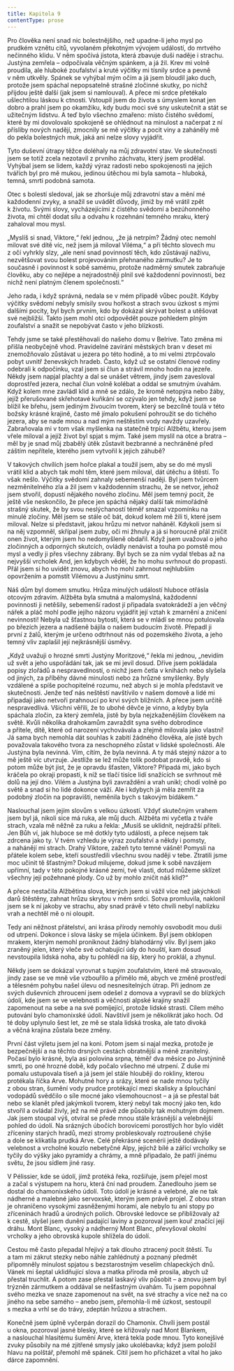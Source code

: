 ```yaml
---
title: Kapitola 9
contentType: prose
---
```


<section>

Pro člověka není snad nic bolestnějšího, než upadne-li jeho mysl po prudkém vznětu citů, vyvolaném překotným vývojem událostí, do mrtvého nečinného klidu. V něm spočívá jistota, která zbavuje duši naděje i strachu. Justýna zemřela – odpočívala věčným spánkem, a já žil. Krev mi volně proudila, ale hluboké zoufalství a kruté výčitky mi tísnily srdce a pevně v něm utkvěly. Spánek se vyhýbal mým očím a já jsem bloudil jako duch, protože jsem spáchal nepopsatelně strašné zločinné skutky, po nichž přijdou ještě další (jak jsem si namlouval). A přece mi srdce přetékalo ušlechtilou láskou k ctnosti. Vstoupil jsem do života s úmyslem konat jen dobro a prahl jsem po okamžiku, kdy budu moci své sny uskutečnit a stát se užitečným lidstvu. A teď bylo všechno zmařeno: místo čistého svědomí, které by mi dovolovalo spokojeně se ohlédnout na minulost a načerpat z ní přísliby nových nadějí, zmocnily se mě výčitky a pocit viny a zaháněly mě do pekla bolestných muk, jaká ani nelze slovy vyjádřit.

Tyto duševní útrapy těžce doléhaly na můj zdravotní stav. Ve skutečnosti jsem se totiž zcela nezotavil z prvního záchvatu, který jsem prodělal. Vyhýbal jsem se lidem, každý výraz radosti nebo spokojenosti na jejich tvářích byl pro mě mukou, jedinou útěchou mi byla samota – hluboká, temná, smrti podobná samota.

Otec s bolestí sledoval, jak se zhoršuje můj zdravotní stav a mění mé každodenní zvyky, a snažil se uvádět důvody, jimiž by mě vrátil zpět k životu. Svými slovy, vycházejícími z čistého svědomí a bezúhonného života, mi chtěl dodat sílu a odvahu k rozehnání temného mraku, který zahaloval mou mysl.

„Myslíš si snad, Viktore,“ řekl jednou, „že já netrpím? Žádný otec nemohl milovat své dítě víc, než jsem já miloval Viléma,“ a při těchto slovech mu z očí vyhrkly slzy, „ale není snad povinností těch, kdo zůstávají naživu, nezvětšovat svou bolest projevováním přehnaného zármutku? Je to současně i povinnost k sobě samému, protože nadměrný smutek zabraňuje člověku, aby co nejlépe a nejradostněji plnil své každodenní povinnosti, bez nichž není platným členem společnosti.“

Jeho rada, i když správná, nedala se v mém případě vůbec použít. Kdyby výčitky svědomí nebyly smísily svou hořkost a strach svou úzkost s mými dalšími pocity, byl bych prvním, kdo by dokázal skrývat bolest a utěšovat své nejbližší. Takto jsem mohl otci odpovědět pouze pohledem plným zoufalství a snažit se nepobývat často v jeho blízkosti.

Tehdy jsme se také přestěhovali do našeho domu v Belrive. Tato změna mi přišla neobyčejně vhod. Pravidelné zavírání městských bran v deset mi znemožňovalo zůstávat u jezera po této hodině, a to mi velmi ztrpčovalo pobyt uvnitř ženevských hradeb. Často, když už se ostatní členové rodiny odebrali k odpočinku, vzal jsem si člun a strávil mnoho hodin na jezeře. Někdy jsem napjal plachty a dal se unášet větrem, jindy jsem zavesloval doprostřed jezera, nechal člun volně kolébat a oddal se smutným úvahám. Když kolem mne zavládl klid a mně se zdálo, že kromě netopýra nebo žáby, jejíž přerušované skřehotavé kuňkání se ozývalo jen tehdy, když jsem se blížil ke břehu, jsem jediným živoucím tvorem, který se bezcílně toulá v této božsky krásné krajině, často mě jímalo pokušení pohroužit se do tichého jezera, aby se nade mnou a nad mým neštěstím vody navždy uzavřely. Zabraňovala mi v tom však myšlenka na statečně trpící Alžbětu, kterou jsem vřele miloval a jejíž život byl spjat s mým. Také jsem myslil na otce a bratra – měl by je snad můj zbabělý útěk zůstavit bezbranné a nechráněné před záštím nepřítele, kterého jsem vytvořil k jejich záhubě?

V takových chvílích jsem hořce plakal a toužil jsem, aby se do mé mysli vrátil klid a abych tak mohl těm, které jsem miloval, dát útěchu a štěstí. To však nešlo. Výčitky svědomí zahnaly sebemenší naději. Byl jsem tvůrcem nezměnitelného zla a žil jsem v každodenním strachu, že se netvor, jehož jsem stvořil, dopustí nějakého nového zločinu. Měl jsem temný pocit, že ještě vše neskončilo, že přece jen spáchá nějaký další tak mimořádně strašný skutek, že by svou neslýchaností téměř smazal vzpomínku na minulé zločiny. Měl jsem se stále oč bát, dokud kolem mě žili ti, které jsem miloval. Nelze si představit, jakou hrůzu mi netvor naháněl. Kdykoli jsem si na něj vzpomněl, skřípal jsem zuby, oči mi žhnuly a já si horoucně přál zničit onen život, kterým jsem ho nedomyšleně obdařil. Když jsem uvažoval o jeho zločinných a odporných skutcích, ovládly nenávist a touha po pomstě mou mysl a vedly ji přes všechny zábrany. Byl bych se za ním vydal třebas až na nejvyšší vrcholek And, jen kdybych věděl, že ho mohu svrhnout do propasti. Přál jsem si ho uvidět znovu, abych ho mohl zahrnout nejhlubším opovržením a pomstít Vilémovu a Justýninu smrt.

Náš dům byl domem smutku. Hrůza minulých událostí hluboce otřásla otcovým zdravím. Alžběta byla smutná a malomyslná, každodenní povinnosti ji netěšily, sebemenší radost jí připadala svatokrádeží a jen věčný nářek a pláč mohl podle jejího názoru vyjádřit její vztah k zmarnění a zničení nevinnosti! Nebyla už šťastnou bytostí, která se v mládí se mnou potulovala po březích jezera a nadšeně bájila o našem budoucím životě. Přepadl ji první z žalů, kterým je určeno odtrhnout nás od pozemského života, a jeho temný vliv zaplašil její nejkrásnější úsměvy.

„Když uvažuji o hrozné smrti Justýny Moritzové,“ řekla mi jednou, „nevidím už svět a jeho uspořádání tak, jak se mi jevil dosud. Dříve jsem pokládala popisy zlořádů a nespravedlností, o nichž jsem četla v knihách nebo slyšela od jiných, za příběhy dávné minulosti nebo za hrůzné smyšlenky. Byly vzdálené a spíše pochopitelné rozumu, než abych si je mohla představit ve skutečnosti. Jenže teď nás neštěstí navštívilo v našem domově a lidé mi připadají jako netvoři prahnoucí po krvi svých bližních. A přece jsem určitě nespravedlivá. Všichni věřili, že to ubohé děvče je vinno, a kdyby byla spáchala zločin, za který zemřela, jistě by byla nejzkaženějším člověkem na světě. Kvůli několika drahokamům zavraždit syna svého dobrodince a přítele, dítě, které od narození vychovávala a zřejmě milovala jako vlastní! Já sama bych nemohla dát souhlas k zabití žádného člověka, ale jistě bych považovala takového tvora za neschopného zůstat v lidské společnosti. Ale Justýna byla nevinná. Vím, cítím, že byla nevinná. A ty máš stejný názor a to mě ještě víc utvrzuje. Jestliže se lež může tolik podobat pravdě, kdo si potom může být jist, že je opravdu šťasten, Viktore? Připadá mi, jako bych kráčela po okraji propasti, k níž se tlačí tisíce lidí snažících se svrhnout mě dolů na její dno. Vilém a Justýna byli zavražděni a vrah unikl; chodí volně po světě a snad si ho lidé dokonce váží. Ale i kdybych já měla zemřít za podobný zločin na popravišti, neměnila bych s takovým bídákem.“

Naslouchal jsem jejím slovům s velkou úzkostí. Vždyť skutečným vrahem jsem byl já, nikoli sice má ruka, ale můj duch. Alžběta mi vyčetla z tváře strach, vzala mě něžně za ruku a řekla: „Musíš se uklidnit, nejdražší příteli. Jen Bůh ví, jak hluboce se mě dotkly tyto události, a přece nejsem tak zdrcena jako ty. V tvém vzhledu je výraz zoufalství a někdy i pomsty, a nahánějí mi strach. Drahý Viktore, zažeň tyto temné vášně! Pomysli na přátele kolem sebe, kteří soustředili všechnu svou naději v tebe. Ztratili jsme moc učinit tě šťastným? Dokud milujeme, dokud jsme k sobě navzájem upřímní, tady v této pokojné krásné zemi, tvé vlasti, dotud můžeme sklízet všechny její požehnané plody. Co už by mohlo zničit náš klid?“

A přece nestačila Alžbětina slova, kterých jsem si vážil více než jakýchkoli darů štěstěny, zahnat hrůzu skrytou v mém srdci. Sotva promluvila, naklonil jsem se k ní jakoby ve strachu, aby snad právě v této chvíli nebyl nablízku vrah a nechtěl mě o ni oloupit.

Tedy ani něžnost přátelství, ani krása přírody nemohly osvobodit mou duši od utrpení. Dokonce i slova lásky se míjela účinkem. Byl jsem obklopen mrakem, kterým nemohl proniknout žádný blahodárný vliv. Byl jsem jako zraněný jelen, který vleče své ochabující údy do houští, kam dosud nevstoupila lidská noha, aby tu pohlédl na šíp, který ho proklál, a zhynul.

Někdy jsem se dokázal vyrovnat s tupým zoufalstvím, které mě stravovalo, jindy zase se ve mně vše vzbouřilo a přimělo mě, abych ve změně prostředí a tělesném pohybu našel úlevu od nesnesitelných útrap. Při jednom ze svých duševních zhroucení jsem odešel z domova a vypravil se do blízkých údolí, kde jsem se ve velebnosti a věčnosti alpské krajiny snažil zapomenout na sebe a na své pomíjející, protože lidské strasti. Cílem mého putování bylo chamonixské údolí. Navštívil jsem je několikrát jako hoch. Od té doby uplynulo šest let, ze mě se stala lidská troska, ale tato divoká a věčná krajina zůstala beze změny.

První část výletu jsem jel na koni. Potom jsem si najal mezka, protože je bezpečnější a na těchto drsných cestách obratnější a méně zranitelný. Počasí bylo krásné, byla asi polovina srpna, téměř dva měsíce po Justýnině smrti, po oné hrozné době, kdy počalo všechno mé utrpení. Z duše mi pomalu ustupovala tíseň a já jsem jel stále hlouběji do rokliny, kterou protékala říčka Arve. Mohutné hory a srázy, které se nade mnou tyčily z obou stran, šumění vody prudce protékající mezi skalisky a šplouchání vodopádů svědčilo o síle mocné jako všemohoucnost – a já se přestal bát nebo se klanět před jakýmkoli tvorem, který nebyl tak mocný jako ten, kdo stvořil a ovládal živly, jež na mě právě zde působily tak mohutným dojmem. Jak jsem stoupal výš, otvíral se přede mnou stále krásnější a velebnější pohled do údolí. Na srázných úbočích borovicemi porostlých hor bylo vidět zříceniny starých hradů, mezi stromy probleskovaly roztroušené chýše a dole se klikatila prudká Arve. Celé překrásné scenérii ještě dodávaly velebnost a vrcholné kouzlo nebetyčné Alpy, jejichž bílé a zářící vrcholky se tyčily do výšky jako pyramidy a chrámy, a mně připadalo, že patří jinému světu, že jsou sídlem jiné rasy.

V Pélissier, kde se údolí, jímž protéká řeka, rozšiřuje, jsem přejel most a začal s výstupem na horu, která ční nad proudem. Zanedlouho jsem se dostal do chamonixského údolí. Toto údolí je krásné a velebné, ale ne tak nádherné a malebné jako servoxské, kterým jsem právě projel. Z obou stran je ohraničeno vysokými zasněženými horami, ale nebylo tu ani stopy po zříceninách hradů a úrodných polích. Obrovské ledovce se přibližovaly až k cestě, slyšel jsem dunění padající laviny a pozoroval jsem kouř značící její dráhu. Mont Blanc, vysoký a nádherný Mont Blanc, převyšoval okolní vrcholky a jeho obrovská kupole shlížela do údolí.

Cestou mě často přepadal hřejivý a tak dlouho ztracený pocit štěstí. Tu a tam mi zákrut stezky nebo náhle zahlédnutý a poznaný předmět připomněly minulost spjatou s bezstarostným veselím chlapeckých dnů. Vánek mi šeptal uklidňující slova a matka příroda mě prosila, abych už přestal truchlit. A potom zase přestal laskavý vliv působit – a znovu jsem byl trýzněn zármutkem a oddával se nešťastným úvahám. Tu jsem popohnal svého mezka ve snaze zapomenout na svět, na své strachy a více než na co jiného na sebe samého – anebo jsem, přemohla-li mě úzkost, sestoupil s mezka a vrhl se do trávy, zdeptán hrůzou a strachem.

Konečně jsem úplně vyčerpán dorazil do Chamonix. Chvíli jsem postál u okna, pozoroval jasné blesky, které se křižovaly nad Mont Blankem, a naslouchal hlasitému šumění Arve, která tekla pode mnou. Tyto konejšivé zvuky působily na mé zjitřené smysly jako ukolébavka; když jsem položil hlavu na polštář, přemohl mě spánek. Cítil jsem ho přicházet a vítal ho jako dárce zapomnění.

</section>
